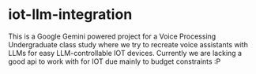 # iot-llm-integration

This is a Google Gemini powered project for a Voice Processing Undergraduate class study where we try to recreate voice assistants with LLMs for easy LLM-controllable IOT devices.
Currently we are lacking a good api to work with for IOT due mainly to budget constraints :P
